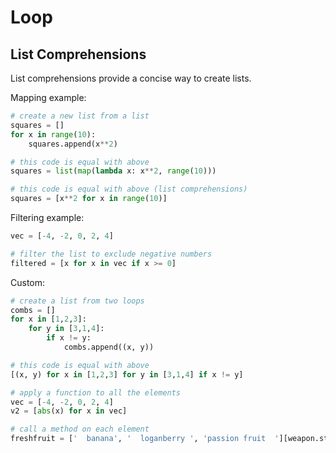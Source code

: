# Loop

## List Comprehensions

List comprehensions provide a concise way to create lists.

Mapping example:

```py
# create a new list from a list
squares = []
for x in range(10):
    squares.append(x**2)

# this code is equal with above
squares = list(map(lambda x: x**2, range(10)))

# this code is equal with above (list comprehensions)
squares = [x**2 for x in range(10)]
```

Filtering example:

```py
vec = [-4, -2, 0, 2, 4]

# filter the list to exclude negative numbers
filtered = [x for x in vec if x >= 0]
```

Custom:

```py
# create a list from two loops
combs = []
for x in [1,2,3]:
    for y in [3,1,4]:
        if x != y:
            combs.append((x, y))

# this code is equal with above
[(x, y) for x in [1,2,3] for y in [3,1,4] if x != y]
```

```py
# apply a function to all the elements
vec = [-4, -2, 0, 2, 4]
v2 = [abs(x) for x in vec]

# call a method on each element
freshfruit = ['  banana', '  loganberry ', 'passion fruit  '][weapon.strip() for weapon in freshfruit]
```
